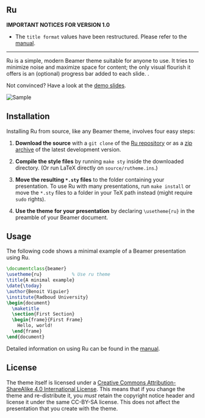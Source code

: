 ## Ru


**IMPORTANT NOTICES FOR VERSION 1.0**

* The `title format` values have been restructured. Please refer to the
  [manual][2].

---

Ru is a simple, modern Beamer theme suitable for anyone to use. It tries
to minimize noise and maximize space for content; the only visual flourish it
offers is an (optional) progress bar added to each slide. .

Not convinced? Have a look at the [demo slides][1].

![Sample](https://gitlab.science.ru.nl/benoit/rutheme/raw/master/pdf/demo.png)

## Installation

<!-- To install a stable version of this theme, please refer to update instructions
of your TeX distribution. Ru is on [CTAN][] since December
2014 thus it is part of MikTeX and will be part of TeX Live 2016.
 -->
Installing Ru from source, like any Beamer theme, involves four easy
steps:

1. **Download the source** with a `git clone` of the [Ru repository][3] or as a [zip archive][4] of the latest development version.

2. **Compile the style files** by running `make sty` inside the downloaded
    directory. (Or run LaTeX directly on `source/rutheme.ins`.)

3. **Move the resulting `*.sty` files** to the folder containing your
   presentation. To use Ru with many presentations, run `make install`
   or move the `*.sty` files to a folder in your TeX path instead (might require
   `sudo` rights).

4. **Use the theme for your presentation** by declaring `\usetheme{ru}` in
    the preamble of your Beamer document.


## Usage

The following code shows a minimal example of a Beamer presentation using
Ru.

```latex
\documentclass{beamer}
\usetheme{ru}           % Use ru theme
\title{A minimal example}
\date{\today}
\author{Benoit Viguier}
\institute{Radboud University}
\begin{document}
  \maketitle
  \section{First Section}
  \begin{frame}{First Frame}
    Hello, world!
  \end{frame}
\end{document}
```

Detailed information on using Ru can be found in the [manual][2].


## License

The theme itself is licensed under a [Creative Commons Attribution-ShareAlike
4.0 International License][5]. This
means that if you change the theme and re-distribute it, you *must* retain the
copyright notice header and license it under the same CC-BY-SA license. This
does not affect the presentation that you create with the theme.


[1]: https://gitlab.science.ru.nl/benoit/rutheme/blob/master/pdf/demo.pdf
[2]: https://gitlab.science.ru.nl/benoit/rutheme/blob/master/pdf/rutheme.pdf
[3]: https://gitlab.science.ru.nl/benoit/rutheme
[4]: https://gitlab.science.ru.nl/benoit/rutheme/repository/archive.zip?ref=master
[5]: http://creativecommons.org/licenses/by-sa/4.0/
<!-- [CTAN]: http://ctan.org/pkg/beamertheme-metropolis -->
